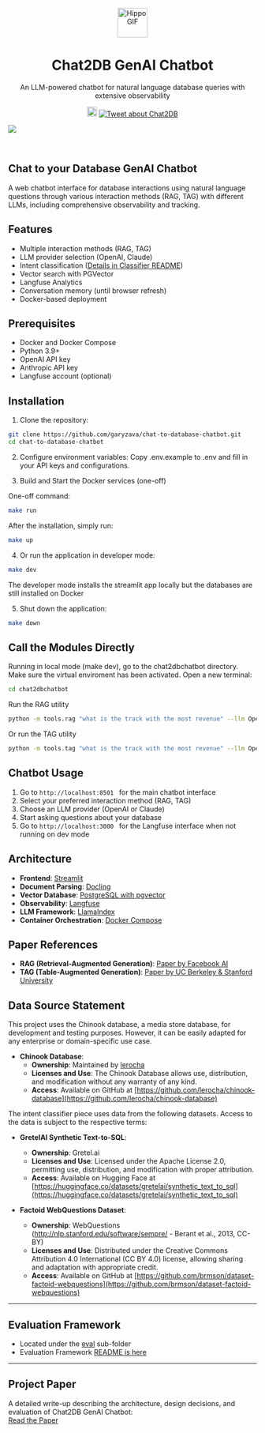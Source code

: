 <p align="center">
  <a href="https://github.com/garyzava/chat-to-database-chatbot">
    <img src="https://media.giphy.com/media/QDjpIL6oNCVZ4qzGs7/giphy.gif" alt="Hippo GIF" height="60"/>
  </a>
</p>
<h1 align="center">Chat2DB GenAI Chatbot</h1>
<p align="center">An LLM-powered chatbot for natural language database queries with extensive observability</p>

<p align="center">
	<a href="#"><img src="https://img.shields.io/badge/Chat2DB-Gen%20AI-8A2BE2" height="20"/></a>
<a href="https://twitter.com/intent/tweet?text=Chat%20to%20your%20Database.%20Chat2DB%20makes%20it%20easy%20to%20deploy%20an%20enterprise-ready%20solution%20using%20an%20LLM-Powered%20chatbot%20and%20explainability%20features.%20https://github.com/garyzava/chat-to-database-chatbot#%20%23opensource%20%23python%20%23genai%20%23llamaindex">
  <img src="https://img.shields.io/badge/tweet--blue?logo=x" alt="Tweet about Chat2DB" />
</a>
</p>

<p align="center">

![](chat2db.webp)

</p><br/>

## Chat to your Database GenAI Chatbot 

A web chatbot interface for database interactions using natural language questions through various interaction methods (RAG, TAG) with different LLMs, including comprehensive observability and tracking.

## Features

- Multiple interaction methods (RAG, TAG)
- LLM provider selection (OpenAI, Claude)
- Intent classification ([Details in Classifier README](./chat2dbchatbot/classifier/README-CLASSIFIER.md))
- Vector search with PGVector
- Langfuse Analytics
- Conversation memory (until browser refresh)
- Docker-based deployment

## Prerequisites

- Docker and Docker Compose
- Python 3.9+
- OpenAI API key
- Anthropic API key
- Langfuse account (optional)

## Installation

1. Clone the repository:
```bash
git clone https://github.com/garyzava/chat-to-database-chatbot.git
cd chat-to-database-chatbot
```
2. Configure environment variables:
Copy .env.example to .env and fill in your API keys and configurations.

3. Build and Start the Docker services (one-off)

One-off command:
```bash
make run
```

After the installation, simply run:
```bash
make up
```

4. Or run the application in developer mode:
```bash
make dev
```

The developer mode installs the streamlit app locally but the databases are still installed on Docker

5. Shut down the application:
```bash
make down
```

## Call the Modules Directly
Running in local mode (make dev), go to the chat2dbchatbot directory. Make sure the virtual enviroment has been activated. Open a new terminal:
```bash
cd chat2dbchatbot
```
Run the RAG utility
```bash
python -m tools.rag "what is the track with the most revenue" --llm OpenAI --temperature 0.1
```
Or run the TAG utility
```bash
python -m tools.tag "what is the track with the most revenue" --llm OpenAI --temperature 0.1
```

## Chatbot Usage

1. Go to ```http://localhost:8501 ``` for the main chatbot interface
2. Select your preferred interaction method (RAG, TAG)
3. Choose an LLM provider (OpenAI or Claude)
4. Start asking questions about your database
5. Go to ```http://localhost:3000 ``` for the Langfuse interface when not running on dev mode

## Architecture

- **Frontend**: [Streamlit](https://docs.streamlit.io/)
- **Document Parsing**: [Docling](https://github.com/DS4SD/docling)
- **Vector Database**: [PostgreSQL with pgvector](https://github.com/pgvector/pgvector)
- **Observability**: [Langfuse](https://langfuse.com/docs)
- **LLM Framework**: [LlamaIndex](https://docs.llamaindex.ai/)
- **Container Orchestration**: [Docker Compose](https://docs.docker.com/compose/)

## Paper References

- **RAG (Retrieval-Augmented Generation)**: [Paper by Facebook AI](https://arxiv.org/abs/2005.11401)
- **TAG (Table-Augmented Generation)**: [Paper by UC Berkeley & Stanford University](https://arxiv.org/pdf/2408.14717)


## Data Source Statement

This project uses the Chinook database, a media store database, for development and testing purposes. However, it can be easily adapted for any enterprise or domain-specific use case. 

- **Chinook Database**:
  - **Ownership**: Maintained by [lerocha](https://github.com/lerocha)
  - **Licenses and Use**: The Chinook Database allows use, distribution, and modification without any warranty of any kind.
  - **Access**: Available on GitHub at [https://github.com/lerocha/chinook-database](https://github.com/lerocha/chinook-database)

The intent classifier piece uses data from the following datasets. Access to the data is subject to the respective terms:

- **GretelAI Synthetic Text-to-SQL**:
  - **Ownership**: Gretel.ai
  - **Licenses and Use**: Licensed under the Apache License 2.0, permitting use, distribution, and modification with proper attribution.
  - **Access**: Available on Hugging Face at [https://huggingface.co/datasets/gretelai/synthetic_text_to_sql](https://huggingface.co/datasets/gretelai/synthetic_text_to_sql)

- **Factoid WebQuestions Dataset**:
  - **Ownership**: WebQuestions (http://nlp.stanford.edu/software/sempre/ - Berant et al., 2013, CC-BY)
  - **Licenses and Use**: Distributed under the Creative Commons Attribution 4.0 International (CC BY 4.0) license, allowing sharing and adaptation with appropriate credit.
  - **Access**: Available on GitHub at [https://github.com/brmson/dataset-factoid-webquestions](https://github.com/brmson/dataset-factoid-webquestions)

---

## Evaluation Framework

- Located under the [eval](eval/) sub-folder
- Evaluation Framework [README is here](eval/README.md)

---

## Project Paper

A detailed write-up describing the architecture, design decisions, and evaluation of Chat2DB GenAI Chatbot:  
[Read the Paper](https://drive.google.com/file/d/1qo4Y8pGKJag-Qsw5qHBtl3uv1t65NPgk/view?usp=sharing)
